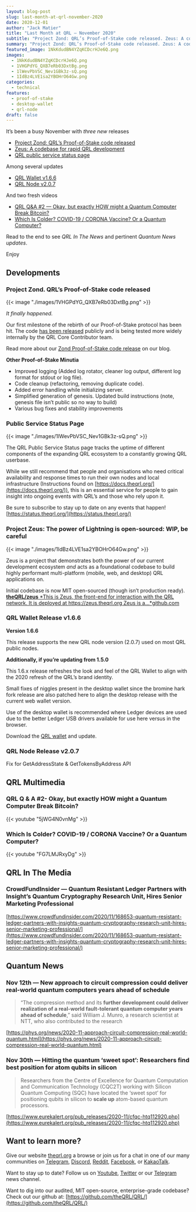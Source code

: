```yaml
---
layout: blog-post
slug: last-month-at-qrl-november-2020
date: 2020-12-01
author: "Jack Matier"
title: "Last Month at QRL — November 2020"
subtitle: "Project Zond: QRL’s Proof-of-Stake code released. Zeus: A codebase for rapid QRL development. New QRL public service status page, two new videos, and more."
summary: "Project Zond: QRL’s Proof-of-Stake code released. Zeus: A codebase for rapid QRL development. New QRL public service status page, two new videos, and more."
featured_image: 1NkKdudBN4YZqKCDcrHJe6Q.png
images:
  - 1NkKdudBN4YZqKCDcrHJe6Q.png
  - 1VHGPdYG_QXB7eRb03DxtBg.png
  - 1lWevPbVSC_Nev1GBk3z-sQ.png
  - 1IdBz4LVE1sa2YBOHrO64Gw.png
categories:
  - technical
features:
  - proof-of-stake
  - desktop-wallet
  - qrl-node
draft: false
---
```


It’s been a busy November with *three new* releases

* [Project Zond: QRL’s Proof-of-Stake code released](https://www.theqrl.org/blog/project-zond-qrls-proof-of-stake-code-is-released-to-the-public/)
* [Zeus: A codebase for rapid QRL development](https://github.com/theQRL/zeus)
* [QRL public service status page](https://status.theqrl.org)

Among several updates

* [QRL Wallet v1.6.6](https://www.theqrl.org/downloads/)
* [QRL Node v2.0.7](https://github.com/theQRL/QRL/releases/latest/)

And two fresh videos

* [QRL Q&A #2 — Okay, but exactly HOW might a Quantum Computer Break Bitcoin?](https://www.youtube.com/watch?v=5jWG4N0vnMg)
* [Which Is Colder? COVID-19 / CORONA Vaccine? Or a Quantum Computer?](https://www.youtube.com/watch?v=FG7LMJRxyDg)

Read to the end to see *QRL In The News* and pertinent *Quantum News updates*.

Enjoy

## Developments

### Project Zond. QRL’s Proof-of-Stake code released

{{< image "./images/1VHGPdYG_QXB7eRb03DxtBg.png" >}}

*It finally happened.*

Our first milestone of the rebirth of our Proof-of-Stake protocol has been hit. The code [has been released](https://github.com/theQRL/zond) publicly and is being tested more widely internally by the QRL Core Contributor team.

Read more about our [Zond Proof-of-Stake code release](https://www.theqrl.org/blog/project-zond-qrls-proof-of-stake-code-is-released-to-the-public/) on our blog.

**Other Proof-of-Stake Minutia**

* Improved logging (Added log rotator, cleaner log output, different log format for stdout or log file).
* Code cleanup (refactoring, removing duplicate code).
* Added error handling while initializing server.
* Simplified generation of genesis. Updated build instructions (note, genesis file isn’t public so no way to build)
* Various bug fixes and stability improvements

### Public Service Status Page

{{< image "./images/1lWevPbVSC_Nev1GBk3z-sQ.png" >}}

The QRL Public Service Status page tracks the uptime of different components of the expanding QRL ecosystem to a constantly growing QRL userbase. 

While we still recommend that people and organisations who need critical availability and response times to run their own nodes and local infrastructure (Instructions found on [https://docs.theqrl.org/](https://docs.theqrl.org/)), this is an essential service for people to gain insight into ongoing events with QRL’s and those who rely upon it. 

Be sure to subscribe to stay up to date on any events that happen! [https://status.theqrl.org/](https://status.theqrl.org/)

### Project Zeus: **The power of Lightning is open-sourced: WIP, be careful**

{{< image "./images/1IdBz4LVE1sa2YBOHrO64Gw.png" >}}

Zeus is a project that demonstrates both the power of our current development ecosystem *and* acts as a foundational codebase to build highly performant multi-platform (mobile, web, and desktop) QRL applications on.

Initial codebase is now MIT open-sourced (though isn’t production ready).
[**theQRL/zeus**
*This is Zeus, the front-end for interaction with the QRL network. It is deployed at https://zeus.theqrl.org Zeus is a…*github.com](https://github.com/theQRL/zeus)

### QRL Wallet Release v1.6.6

**Version 1.6.6**

This release supports the new QRL node version (2.0.7) used on most QRL public nodes.

**Additionally, if you’re updating from 1.5.0**

This 1.6.x release refreshes the look and feel of the QRL Wallet to align with the 2020 refresh of the QRL’s brand identity.

Small fixes of niggles present in the desktop wallet since the bromine hark fork release are also patched here to align the desktop release with the current web wallet version.

Use of the desktop wallet is recommended where Ledger devices are used due to the better Ledger USB drivers available for use here versus in the browser.

Download the [QRL wallet](https://www.theqrl.org/downloads) and update.

### QRL Node Release v2.0.7

Fix for GetAddressState & GetTokensByAddress API

## QRL Multimedia

### QRL Q & A #2- Okay, but exactly HOW might a Quantum Computer Break Bitcoin?

{{< youtube "5jWG4N0vnMg" >}}

### Which Is Colder? COVID-19 / CORONA Vaccine? Or a Quantum Computer?

{{< youtube "FG7LMJRxyDg" >}}

## QRL In The Media

### CrowdFundInsider — Quantum Resistant Ledger Partners with Insight’s Quantum Cryptography Research Unit, Hires Senior Marketing Professional

[https://www.crowdfundinsider.com/2020/11/168653-quantum-resistant-ledger-partners-with-insights-quantum-cryptography-research-unit-hires-senior-marketing-professional/](https://www.crowdfundinsider.com/2020/11/168653-quantum-resistant-ledger-partners-with-insights-quantum-cryptography-research-unit-hires-senior-marketing-professional/)

## Quantum News

### Nov 12th — New approach to circuit compression could deliver real-world quantum computers years ahead of schedule

> “The compression method and its **further development could deliver realization of a real-world fault-tolerant quantum computer years ahead of schedule**,” said William J. Munro, a research scientist at NTT, who also contributed to the research

[https://phys.org/news/2020-11-approach-circuit-compression-real-world-quantum.html](https://phys.org/news/2020-11-approach-circuit-compression-real-world-quantum.html)

### Nov 30th — Hitting the quantum ‘sweet spot’: Researchers find best position for atom qubits in silicon
> Researchers from the Centre of Excellence for Quantum Computation and Communication Technology (CQC2T) working with Silicon Quantum Computing (SQC) have located the ‘sweet spot’ for positioning qubits in silicon to **scale up** atom-based quantum processors.

[https://www.eurekalert.org/pub_releases/2020-11/cfqc-htq112920.php](https://www.eurekalert.org/pub_releases/2020-11/cfqc-htq112920.php)

## Want to learn more?

Give our website [theqrl.org](https://theqrl.org/) a browse or join us for a chat in one of our many communities on [Telegram](https://t.me/QRLedgerOfficial), [Discord](https://discord.gg/jBT6BEp), [Reddit](https://www.reddit.com/r/qrl), [Facebook](https://www.facebook.com/theqrl/), or [KakaoTalk](https://open.kakao.com/o/gffKNhWb). 

Want to stay up to date? Follow us on [Youtube](https://www.youtube.com/c/QRLedger), [Twitter](https://twitter.com/qrledger) or our [Telegram](https://t.me/TheQRLedger) news channel.

Want to dig into our audited, MIT open-source, enterprise-grade codebase? Check out our github at: [https://github.com/theQRL/QRL/](https://github.com/theQRL/QRL/)
